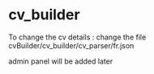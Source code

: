 # cv_builder

To change the cv details : 
change the file 
cvBuilder/cv_builder/cv_parser/fr.json 

admin panel will be added later
